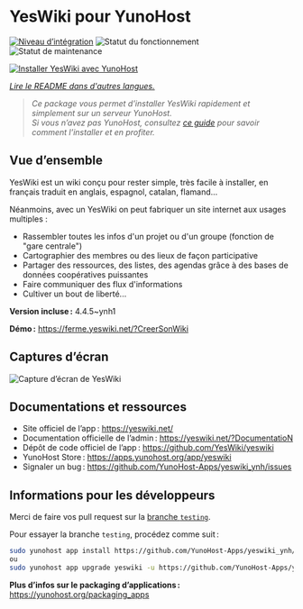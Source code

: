 <!--
Nota bene : ce README est automatiquement généré par <https://github.com/YunoHost/apps/tree/master/tools/readme_generator>
Il NE doit PAS être modifié à la main.
-->

# YesWiki pour YunoHost

[![Niveau d’intégration](https://dash.yunohost.org/integration/yeswiki.svg)](https://ci-apps.yunohost.org/ci/apps/yeswiki/) ![Statut du fonctionnement](https://ci-apps.yunohost.org/ci/badges/yeswiki.status.svg) ![Statut de maintenance](https://ci-apps.yunohost.org/ci/badges/yeswiki.maintain.svg)

[![Installer YesWiki avec YunoHost](https://install-app.yunohost.org/install-with-yunohost.svg)](https://install-app.yunohost.org/?app=yeswiki)

*[Lire le README dans d'autres langues.](./ALL_README.md)*

> *Ce package vous permet d’installer YesWiki rapidement et simplement sur un serveur YunoHost.*  
> *Si vous n’avez pas YunoHost, consultez [ce guide](https://yunohost.org/install) pour savoir comment l’installer et en profiter.*

## Vue d’ensemble

YesWiki est un wiki conçu pour rester simple, très facile à installer, en français traduit en anglais, espagnol, catalan, flamand...

Néanmoins, avec un YesWiki on peut fabriquer un site internet aux usages multiples :
- Rassembler toutes les infos d'un projet ou d'un groupe (fonction de "gare centrale")
- Cartographier des membres ou des lieux de façon participative
- Partager des ressources, des listes, des agendas grâce à des bases de données coopératives puissantes
- Faire communiquer des flux d'informations
- Cultiver un bout de liberté...


**Version incluse :** 4.4.5~ynh1

**Démo :** <https://ferme.yeswiki.net/?CreerSonWiki>

## Captures d’écran

![Capture d’écran de YesWiki](./doc/screenshots/yeswiki_screenshots.png)

## Documentations et ressources

- Site officiel de l’app : <https://yeswiki.net/>
- Documentation officielle de l’admin : <https://yeswiki.net/?DocumentatioN>
- Dépôt de code officiel de l’app : <https://github.com/YesWiki/yeswiki>
- YunoHost Store : <https://apps.yunohost.org/app/yeswiki>
- Signaler un bug : <https://github.com/YunoHost-Apps/yeswiki_ynh/issues>

## Informations pour les développeurs

Merci de faire vos pull request sur la [branche `testing`](https://github.com/YunoHost-Apps/yeswiki_ynh/tree/testing).

Pour essayer la branche `testing`, procédez comme suit :

```bash
sudo yunohost app install https://github.com/YunoHost-Apps/yeswiki_ynh/tree/testing --debug
ou
sudo yunohost app upgrade yeswiki -u https://github.com/YunoHost-Apps/yeswiki_ynh/tree/testing --debug
```

**Plus d’infos sur le packaging d’applications :** <https://yunohost.org/packaging_apps>
